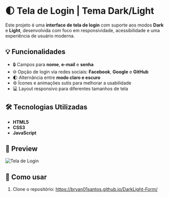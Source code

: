 # 🌓 Tela de Login | Tema Dark/Light

Este projeto é uma **interface de tela de login** com suporte aos modos **Dark** e **Light**, desenvolvida com foco em responsividade, acessibilidade e uma experiência de usuário moderna.

## 💡 Funcionalidades

- 🔒 Campos para **nome**, **e-mail** e **senha**
- 🌐 Opção de login via redes sociais: **Facebook**, **Google** e **GitHub**
- 🌓 Alternância entre **modo claro e escuro**
- ⚙️ Ícones e animações sutis para melhorar a usabilidade
- 💻 Layout responsivo para diferentes tamanhos de tela

## 🛠️ Tecnologias Utilizadas

- **HTML5**
- **CSS3**
- **JavaScript**

## 📸 Preview

![Tela de Login](![TemaLogin](https://github.com/user-attachments/assets/53334d6f-b871-4952-a65d-b3a7644842ae))

## 🚀 Como usar

1. Clone o repositório:
https://bryan01santos.github.io/DarkLight-Form/

